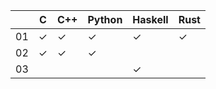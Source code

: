 |     | C | C++ | Python | Haskell | Rust |
|-----|---|-----|--------|---------|------|
| 01  | ✓ |  ✓  |   ✓    |   ✓     |  ✓   |
| 02  | ✓ |  ✓  |   ✓    |         |      |
| 03  |   |     |        |   ✓     |      |
